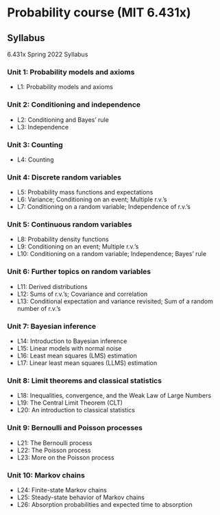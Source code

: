# Probability course (MIT 6.431x)

## Syllabus
6.431x Spring 2022 Syllabus


### Unit 1: Probability models and axioms
* L1: Probability models and axioms
### Unit 2: Conditioning and independence
* L2: Conditioning and Bayes’ rule
* L3: Independence
### Unit 3: Counting
* L4: Counting
### Unit 4: Discrete random variables
* L5: Probability mass functions and expectations
* L6: Variance; Conditioning on an event; Multiple r.v.’s
* L7: Conditioning on a random variable; Independence of r.v.’s
### Unit 5: Continuous random variables
* L8: Probability density functions
* L9: Conditioning on an event; Multiple r.v.’s
* L10: Conditioning on a random variable; Independence; Bayes’ rule
### Unit 6: Further topics on random variables
* L11: Derived distributions
* L12: Sums of r.v.’s; Covariance and correlation
* L13: Conditional expectation and variance revisited; Sum of a random number of r.v.’s
### Unit 7: Bayesian inference
* L14: Introduction to Bayesian inference
* L15: Linear models with normal noise
* L16: Least mean squares (LMS) estimation
* L17: Linear least mean squares (LLMS) estimation 
### Unit 8: Limit theorems and classical statistics
* L18: Inequalities, convergence, and the Weak Law of Large Numbers
* L19: The Central Limit Theorem (CLT)
* L20: An introduction to classical statistics
### Unit 9: Bernoulli and Poisson processes
* L21: The Bernoulli process
* L22: The Poisson process
* L23: More on the Poisson process
### Unit 10: Markov chains
* L24: Finite-state Markov chains
* L25: Steady-state behavior of Markov chains
* L26: Absorption probabilities and expected time to absorption
